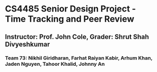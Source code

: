 # CS4485 Senior Design Project - Time Tracking and Peer Review

## Instructor: Prof. John Cole, Grader: Shrut Shah Divyeshkumar

### Team 73: Nikhil Giridharan, Farhat Raiyan Kabir, Arhum Khan, Jaden Nguyen, Tahoor Khalid, Johnny An
